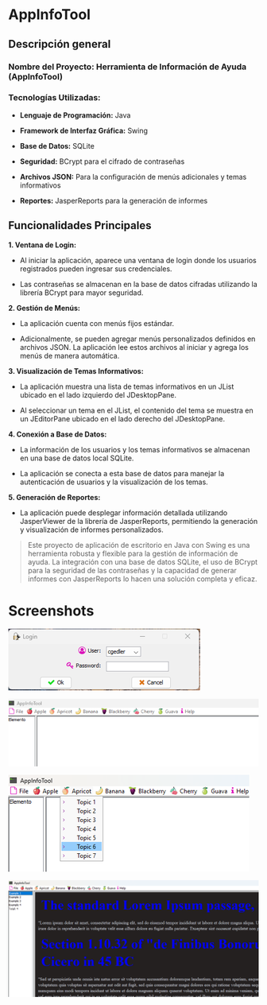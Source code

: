 # AppInfoTool

## Descripci&#243;n general

### Nombre del Proyecto: Herramienta de Informaci&#243;n de Ayuda (AppInfoTool)

### Tecnolog&#237;as Utilizadas:

- **Lenguaje de Programaci&#243;n:** Java

- **Framework de Interfaz Gr&#225;fica:** Swing

- **Base de Datos:** SQLite

- **Seguridad:** BCrypt para el cifrado de contrase&#241;as

- **Archivos JSON:** Para la configuraci&#243;n de men&#250;s adicionales y temas informativos

- **Reportes:** JasperReports para la generaci&#243;n de informes

## Funcionalidades Principales

**1. Ventana de Login:**

- Al iniciar la aplicaci&#243;n, aparece una ventana de login donde los usuarios registrados pueden ingresar sus credenciales.

- Las contrase&#241;as se almacenan en la base de datos cifradas utilizando la librer&#237;a BCrypt para mayor seguridad.

**2. Gesti&#243;n de Men&#250;s:**

- La aplicaci&#243;n cuenta con men&#250;s fijos est&#225;ndar.

- Adicionalmente, se pueden agregar men&#250;s personalizados definidos en archivos JSON. La aplicaci&#243;n lee estos archivos al iniciar y agrega los men&#250;s de manera autom&#225;tica.

**3. Visualizaci&#243;n de Temas Informativos:**

- La aplicaci&#243;n muestra una lista de temas informativos en un JList ubicado en el lado izquierdo del JDesktopPane.

- Al seleccionar un tema en el JList, el contenido del tema se muestra en un JEditorPane ubicado en el lado derecho del JDesktopPane.

**4. Conexi&#243;n a Base de Datos:**

- La informaci&#243;n de los usuarios y los temas informativos se almacenan en una base de datos local SQLite.

- La aplicaci&#243;n se conecta a esta base de datos para manejar la autenticaci&#243;n de usuarios y la visualizaci&#243;n de los temas.

**5. Generaci&#243;n de Reportes:**

- La aplicaci&#243;n puede desplegar informaci&#243;n detallada utilizando JasperViewer de la librer&#237;a de JasperReports, permitiendo la generaci&#243;n y visualizaci&#243;n de informes personalizados.



> Este proyecto de aplicaci&#243;n de escritorio en Java con Swing es una herramienta robusta y flexible para la gesti&#243;n de informaci&#243;n de ayuda. La integraci&#243;n con una base de datos SQLite, el uso de BCrypt para la seguridad de las contrase&#241;as y la capacidad de generar informes con JasperReports lo hacen una soluci&#243;n completa y eficaz.

# Screenshots
![page1](docs/images/login.png)

![page1](docs/images/mdi.png)

![page1](docs/images/mdimenu.png)

![page1](docs/images/mdicontent.png)